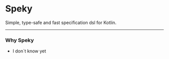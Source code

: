 # Speky

Simple, type-safe and fast specification dsl for Kotlin.

---

### Why Speky

* I don`t know yet
